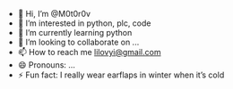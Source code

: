 - 👋 Hi, I’m @M0t0r0v
- 👀 I’m interested in python, plc, code
- 🌱 I’m currently learning python
- 💞️ I’m looking to collaborate on ...
- 📫 How to reach me lilovyi@gmail.com
- 😄 Pronouns: ...
- ⚡ Fun fact: I really wear earflaps in winter when it’s cold

<!---
M0t0r0v/M0t0r0v is a ✨ special ✨ repository because its `README.md` (this file) appears on your GitHub profile.
You can click the Preview link to take a look at your changes.
--->
